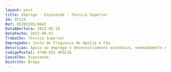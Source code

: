 ```yaml
--- 
layout: post
title: Emprego - Esposende - Técnico Superior
Id: 97124
Ref: OE202205/0641
DataAbertura: 2022-05-18
DataFecho: 2022-06-01
Trabalho: Técnico Superior
Empregador: Junta de Freguesia de Apúlia e Fão
Descricao: Apoio ao emprego e desenvolvimento económico, nomeadamente no Gabinete de Inserção Profissional (GIP), atendimento de utentes e empresas, dinamização do GIP através de sessões de informação sobre medidas de apoio ao emprego, formação, direitos e deveres dos beneficiários das prestações de desemprego e técnicas de procura de emprego  captação, receção, registo, tratamento e acompanhamento de ofertas de emprego  recrutamento, seleção e colocação de desempregados em ofertas de emprego e integração em ações de formação  divulgação de programas comunitários que promovam a mobilidade no emprego e na formação profissional no espaço europeu. Contacto com entidades empregadoras para dar resposta às necessidades dos inscritos no GIP  apoio transversal à estrutura organizacional em entidades públicas e privadas, e comunidade em geral, na sua área de formação.
CodigoPostal: 4740-031 APÚLIA
Concelho: Esposende
Distrito: Braga
--- 
```

